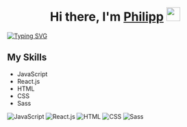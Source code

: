 <h1 align="center">Hi there, I'm <a href="" target="_blank">Philipp</a> 
<img src="https://github.com/blackcater/blackcater/raw/main/images/Hi.gif" height="32"/></h1>
<a href="https://git.io/typing-svg"><img src="https://readme-typing-svg.demolab.com?font=Fira+Code&weight=500&pause=1000&width=435&lines=frontend+developer" alt="Typing SVG" /></a>

## My Skills
- JavaScript
- React.js
- HTML
- CSS
- Sass

![JavaScript](https://your-image-link)
![React.js](https://your-image-link)
![HTML](https://your-image-link)
![CSS](https://your-image-link)
![Sass](https://your-image-link)
